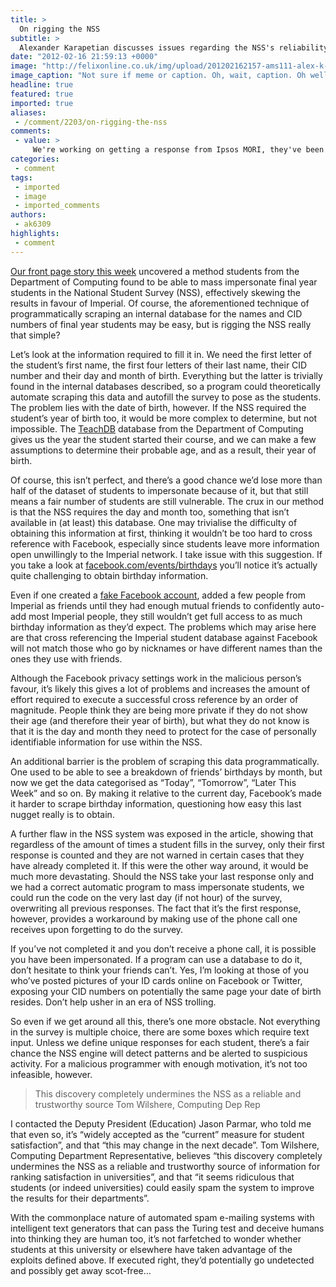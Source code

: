 ```yaml
---
title: >
  On rigging the NSS
subtitle: >
  Alexander Karapetian discusses issues regarding the NSS's reliability
date: "2012-02-16 21:59:13 +0000"
image: "http://felixonline.co.uk/img/upload/201202162157-ams111-alex-k-meme.jpg"
image_caption: "Not sure if meme or caption. Oh, wait, caption. Oh well..."
headline: true
featured: true
imported: true
aliases:
 - /comment/2203/on-rigging-the-nss
comments:
 - value: >
     We're working on getting a response from Ipsos MORI, they've been unable to comment so far. I have spoken to some people who tested the survey before it was opened, and we maintain that they have weak identity verification because of the available inputs the NSS appears to take. I filled in my own NSS response using my CID, my name and date of birth from the website itself. If I had entered another valid CID with the associated name and details, I would be able to submit my reponse as another student and they would not be able to tell. <br> <br>The concept of mass impersonation is simply an upscaling and automation which reads an internal valid database. Our accusations of weak authentication are justified in that anyone can go and impersonate others right now with their responses being accepted and with Ipsos having no way to tell whether it is actually the student or a third party who responded.,If this is serious journalism you need to interview someone at Ipsos to understand how the survey works and how they ve
categories:
 - comment
tags:
 - imported
 - image
 - imported_comments
authors:
 - ak6309
highlights:
 - comment
---
```


[Our front page story this week](http://felixonline.co.uk/news/2212/flaws-exposed-in-national-student-survey/) uncovered a method students from the Department of Computing found to be able to mass impersonate final year students in the National Student Survey (NSS), effectively skewing the results in favour of Imperial. Of course, the aforementioned technique of programmatically scraping an internal database for the names and CID numbers of final year students may be easy, but is rigging the NSS really that simple?

Let’s look at the information required to fill it in. We need the first letter of the student’s first name, the first four letters of their last name, their CID number and their day and month of birth. Everything but the latter is trivially found in the internal databases described, so a program could theoretically automate scraping this data and autofill the survey to pose as the students. The problem lies with the date of birth, however. If the NSS required the student’s year of birth too, it would be more complex to determine, but not impossible. The [TeachDB](https://teachdb.doc.ic.ac.uk/) database from the Department of Computing gives us the year the student started their course, and we can make a few assumptions to determine their probable age, and as a result, their year of birth.

Of course, this isn’t perfect, and there’s a good chance we’d lose more than half of the dataset of students to impersonate because of it, but that still means a fair number of students are still vulnerable. The crux in our method is that the NSS requires the day and month too, something that isn’t available in (at least) this database. One may trivialise the difficulty of obtaining this information at first, thinking it wouldn’t be too hard to cross reference with Facebook, especially since students leave more information open unwillingly to the Imperial network. I take issue with this suggestion. If you take a look at [facebook.com/events/birthdays](http://facebook.com/events/birthdays) you’ll notice it’s actually quite challenging to obtain birthday information.

Even if one created a [fake Facebook account](http://felixonline.co.uk/news/1139/tricked-by-facebook-fraudster/), added a few people from Imperial as friends until they had enough mutual friends to confidently auto-add most Imperial people, they still wouldn’t get full access to as much birthday information as they’d expect. The problems which may arise here are that cross referencing the Imperial student database against Facebook will not match those who go by nicknames or have different names than the ones they use with friends.

Although the Facebook privacy settings work in the malicious person’s favour, it’s likely this gives a lot of problems and increases the amount of effort required to execute a successful cross reference by an order of magnitude. People think they are being more private if they do not show their age (and therefore their year of birth), but what they do not know is that it is the day and month they need to protect for the case of personally identifiable information for use within the NSS.

An additional barrier is the problem of scraping this data programmatically. One used to be able to see a breakdown of friends’ birthdays by month, but now we get the data categorised as “Today”, “Tomorrow”, “Later This Week” and so on. By making it relative to the current day, Facebook’s made it harder to scrape birthday information, questioning how easy this last nugget really is to obtain.

A further flaw in the NSS system was exposed in the article, showing that regardless of the amount of times a student fills in the survey, only their first response is counted and they are not warned in certain cases that they have already completed it. If this were the other way around, it would be much more devastating. Should the NSS take your last response only and we had a correct automatic program to mass impersonate students, we could run the code on the very last day (if not hour) of the survey, overwriting all previous responses. The fact that it’s the first response, however, provides a workaround by making use of the phone call one receives upon forgetting to do the survey.

If you’ve not completed it and you don’t receive a phone call, it is possible you have been impersonated. If a program can use a database to do it, don’t hesitate to think your friends can’t. Yes, I’m looking at those of you who’ve posted pictures of your ID cards online on Facebook or Twitter, exposing your CID numbers on potentially the same page your date of birth resides. Don’t help usher in an era of NSS trolling.

So even if we get around all this, there’s one more obstacle. Not everything in the survey is multiple choice, there are some boxes which require text input. Unless we define unique responses for each student, there’s a fair chance the NSS engine will detect patterns and be alerted to suspicious activity. For a malicious programmer with enough motivation, it’s not too infeasible, however.

> This discovery completely undermines the NSS as a reliable and trustworthy source
> Tom Wilshere, Computing Dep Rep

I contacted the Deputy President (Education) Jason Parmar, who told me that even so, it’s “widely accepted as the “current” measure for student satisfaction”, and that “this may change in the next decade”. Tom Wilshere, Computing Department Representative, believes “this discovery completely undermines the NSS as a reliable and trustworthy source of information for ranking satisfaction in universities”, and that “it seems ridiculous that students (or indeed universities) could easily spam the system to improve the results for their departments”.

With the commonplace nature of automated spam e-mailing systems with intelligent text generators that can pass the Turing test and deceive humans into thinking they are human too, it’s not farfetched to wonder whether students at this university or elsewhere have taken advantage of the exploits defined above. If executed right, they’d potentially go undetected and possibly get away scot-free…
